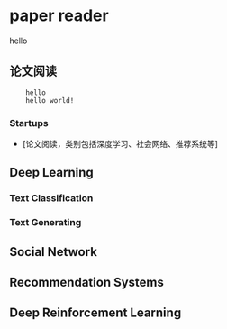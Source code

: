 paper reader
===
hello

论文阅读
----

		hello
		hello world!


### Startups
  - [论文阅读，类别包括深度学习、社会网络、推荐系统等]

##  Deep Learning

###  Text Classification
###  Text Generating


##  Social Network

##  Recommendation Systems

##  Deep Reinforcement Learning

